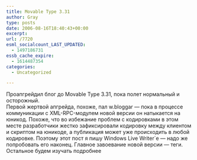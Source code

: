 ```yaml
---
title: Movable Type 3.31
author: Gray
type: posts
date: 2006-08-16T18:40:43+00:00
excerpt:
url: /7720
esml_socialcount_LAST_UPDATED:
  - 1497186731
essb_cache_expire:
  - 1614487354
categories:
  - Uncategorized

---
```








Проапгрейдил блог до Movable Type 3.31, пока полет нормальный и осторожный.  
Первой жертвой апгрейда, похоже, пал w.bloggar &#8212; пока в процессе коммуникации с XML-RPC-модулем новой версии он натыкается на юникод. Похоже, что во избежание проблем с кодировками в этом месте разработчики жестко зафиксировали кодировку между клиентом и скриптом на юникоде, а публикация может уже происходить в любой кодировке. Поэтому этот пост я пишу Windows Live Writer\`e &#8212; надо же попробовать его наконец. Главное завоевание новой версии &#8212; теги. Остальное будем изучать подробнее